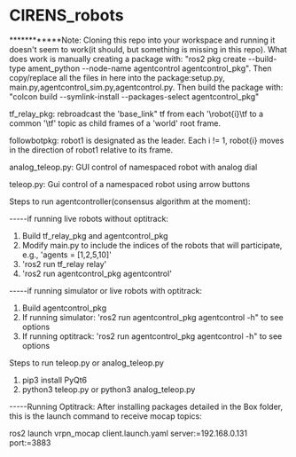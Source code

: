 # CIRENS_robots
************Note: Cloning this repo into your workspace and running it doesn't seem to work(it should, but something is missing in this repo).   What does work is manually creating a package with: "ros2 pkg create --build-type ament_python --node-name agentcontrol agentcontrol_pkg".  Then copy/replace all the files in here into the package:setup.py, main.py,agentcontrol_sim.py,agentcontrol.py.  Then build the package with: "colcon build --symlink-install --packages-select agentcontrol_pkg"

tf_relay_pkg: rebroadcast the 'base_link" tf from each '\robot{i}\tf to a common '\tf' topic as child frames of a 'world' root frame. 

followbotpkg: robot1 is designated as the leader.  Each i != 1, robot{i} moves in the direction of robot1 relative to its frame. 

analog_teleop.py:  GUI control of namespaced robot with analog dial

teleop.py: Gui control of a namespaced robot using arrow buttons

Steps to run agentcontroller(consensus algorithm at the moment):

-----if running live robots without optitrack:

1. Build tf_relay_pkg and agentcontrol_pkg
2. Modify main.py to include the indices of the robots that will participate, e.g., 'agents = [1,2,5,10]'
3. 'ros2 run tf_relay relay'
4. 'ros2 run agentcontrol_pkg agentcontrol'

-----if running simulator or live robots with optitrack:
   
1. Build agentcontrol_pkg
2. If running simulator: 'ros2 run agentcontrol_pkg agentcontrol -h" to see options
3. If running optitrack: 'ros2 run agentcontrol_pkg agentcontrol -h" to see options
   

Steps to run teleop.py or analog_teleop.py
1. pip3 install PyQt6
2. python3 teleop.py or python3 analog_teleop.py

-----Running Optitrack:
After installing packages detailed in the Box folder, this is the launch command to receive mocap topics:

ros2 launch vrpn_mocap client.launch.yaml server:=192.168.0.131 port:=3883
